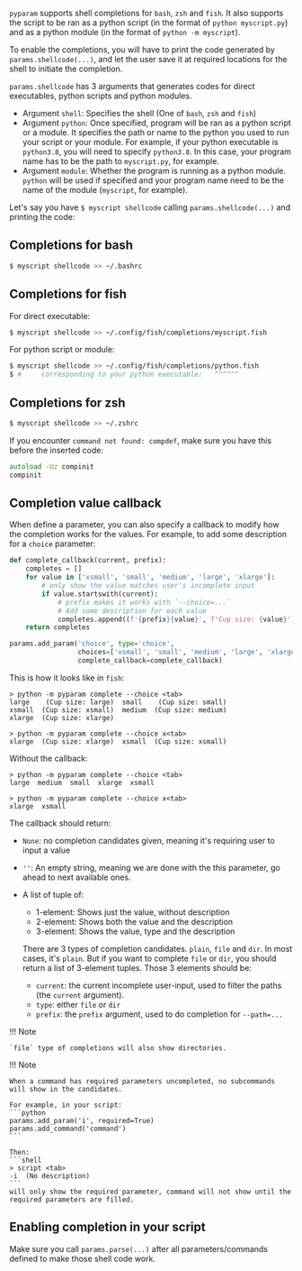 `pyparam` supports shell completions for `bash`, `zsh` and `fish`. It also supports the script to be ran as a python script (in the format of `python myscript.py`) and as a python module (in the format of `python -m myscript`).

To enable the completions, you will have to print the code generated by `params.shellcode(...)`, and let the user save it at required locations for the shell to initiate the completion.

`params.shellcode` has 3 arguments that generates codes for direct executables, python scripts and python modules.

- Argument `shell`: Specifies the shell (One of `bash`, `zsh` and `fish`)
- Argument `python`: Once specified, program will be ran as a python script or a module.
  It specifies the path or name to the python you used to run your script or your module.
  For example, if your python executable is `python3.8`, you will need to specify `python3.8`.
  In this case, your program name has to be the path to `myscript.py`, for example.
- Argument `module`: Whether the program is running as a python module.
  `python` will be used if specified and your program name need to be the name of the module (`myscript`, for example).

Let's say you have `$ myscript shellcode` calling `params.shellcode(...)` and printing the code:

## Completions for bash
```sh
$ myscript shellcode >> ~/.bashrc
```

## Completions for fish
For direct executable:
```sh
$ myscript shellcode >> ~/.config/fish/completions/myscript.fish
```
For python script or module:
```sh
$ myscript shellcode >> ~/.config/fish/completions/python.fish
$ #     corresponding to your python executable:   ^^^^^^
```

## Completions for zsh
```sh
$ myscript shellcode >> ~/.zshrc
```

If you encounter `command not found: compdef`, make sure you have this before the inserted code:
```zsh
autoload -Uz compinit
compinit
```

## Completion value callback

When define a parameter, you can also specify a callback to modify how the completion works for the values. For example, to add some description for a `choice` parameter:
```python
def complete_callback(current, prefix):
    completes = []
    for value in ['xsmall', 'small', 'medium', 'large', 'xlarge']:
        # only show the value matches user's incomplete input
        if value.startswith(current):
            # prefix makes it works with `--choice=...`
            # Add some description for each value
            completes.append((f'{prefix}{value}', f'Cup size: {value}'))
    return completes

params.add_param('choice', type='choice',
                 choices=['xsmall', 'small', 'medium', 'large', 'xlarge'],
                 complete_callback=complete_callback)
```

This is how it looks like in `fish`:
```shell
> python -m pyparam complete --choice <tab>
large    (Cup size: large)  small    (Cup size: small)
xsmall  (Cup size: xsmall)  medium  (Cup size: medium)
xlarge  (Cup size: xlarge)

> python -m pyparam complete --choice x<tab>
xlarge  (Cup size: xlarge)  xsmall  (Cup size: xsmall)
```

Without the callback:
```shell
> python -m pyparam complete --choice <tab>
large  medium  small  xlarge  xsmall

> python -m pyparam complete --choice x<tab>
xlarge  xsmall
```

The callback should return:

- `None`: no completion candidates given, meaning it's requiring user to input a value
- `''`: An empty string, meaning we are done with the this parameter, go ahead to next available ones.
- A list of tuple of:
    - 1-element: Shows just the value, without description
    - 2-element: Shows both the value and the description
    - 3-element: Shows the value, type and the description

    There are 3 types of completion candidates. `plain`, `file` and `dir`. In most cases, it's `plain`. But if you want to complete `file` or `dir`, you should return a list of 3-element tuples. Those 3 elements should be:
    - `current`: the current incomplete user-input, used to filter the paths (the `current` argument).
    - `type`: either `file` or `dir`
    - `prefix`: the `prefix` argument, used to do completion for `--path=...`

!!! Note

    `file` type of completions will also show directories.

!!! Note

    When a command has required parameters uncompleted, no subcommands will show in the candidates.

    For example, in your script:
    ```python
    params.add_param('i', required=True)
    params.add_command('command')
    ```

    Then:
    ```shell
    > script <tab>
    -i  (No description)
    ```
    will only show the required parameter, command will not show until the required parameters are filled.

## Enabling completion in your script

Make sure you call `params.parse(...)` after all parameters/commands defined to make those shell code work.
